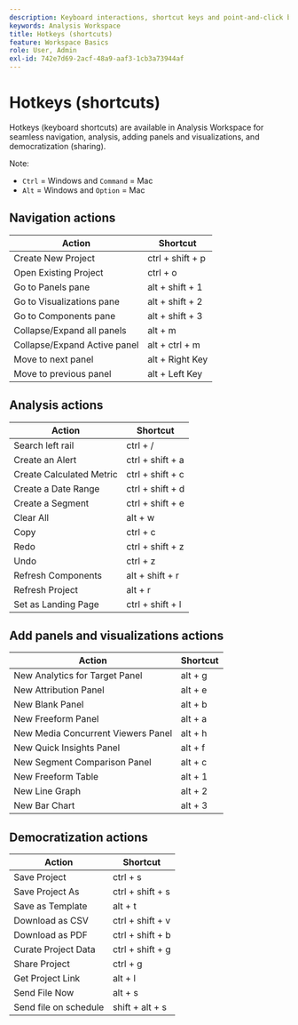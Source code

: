 ```yaml
---
description: Keyboard interactions, shortcut keys and point-and-click behaviors available in Analysis Workspace.
keywords: Analysis Workspace
title: Hotkeys (shortcuts)
feature: Workspace Basics
role: User, Admin
exl-id: 742e7d69-2acf-48a9-aaf3-1cb3a73944af
---
```

# Hotkeys (shortcuts)

Hotkeys (keyboard shortcuts) are available in Analysis Workspace for seamless navigation, analysis, adding panels and visualizations, and democratization (sharing).

Note: 
* `Ctrl` = Windows and `Command` = Mac 
* `Alt` = Windows and `Option` = Mac 

## Navigation actions

| Action | Shortcut |
| --- | --- |
| Create New Project | ctrl + shift + p |
| Open Existing Project | ctrl + o |
| Go to Panels pane | alt + shift + 1 |
| Go to Visualizations pane | alt + shift + 2 |
| Go to Components pane | alt + shift + 3 |
| Collapse/Expand all panels | alt + m |
| Collapse/Expand Active panel | alt + ctrl + m |
| Move to next panel | alt + Right Key |
| Move to previous panel | alt + Left Key |

## Analysis actions

| Action | Shortcut |
| --- | --- |
| Search left rail | ctrl + / |
| Create an Alert | ctrl + shift + a |
| Create Calculated Metric | ctrl + shift + c |
| Create a Date Range | ctrl + shift + d |
| Create a Segment | ctrl + shift + e |
| Clear All | alt + w |
| Copy | ctrl + c |
| Redo | ctrl + shift + z |
| Undo | ctrl + z |
| Refresh Components | alt + shift + r |
| Refresh Project | alt + r |
| Set as Landing Page | ctrl + shift + l |

## Add panels and visualizations actions

| Action|Shortcut|
| ---|---|
| New Analytics for Target Panel | alt + g |
| New Attribution Panel | alt + e |
| New Blank Panel | alt + b |
| New Freeform Panel | alt + a |
| New Media Concurrent Viewers Panel | alt + h |
| New Quick Insights Panel | alt + f |
| New Segment Comparison Panel | alt + c |
| New Freeform Table | alt + 1 |
| New Line Graph | alt + 2 |
| New Bar Chart | alt + 3 |

## Democratization actions

| Action | Shortcut |
| --- | --- |
| Save Project | ctrl + s |
| Save Project As | ctrl + shift + s |
| Save as Template | alt + t |
| Download as CSV | ctrl + shift + v |
| Download as PDF | ctrl + shift + b |
| Curate Project Data | ctrl + shift + g |
| Share Project | ctrl + g |
| Get Project Link | alt + l |
| Send File Now | alt + s |
| Send file on schedule | shift + alt + s |
